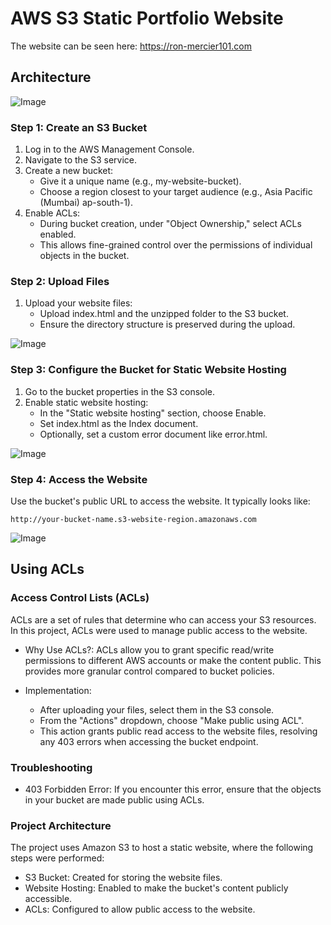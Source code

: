 # AWS S3 Static Portfolio Website
The website can be seen here: https://ron-mercier101.com

## Architecture

![Image](https://github.com/user-attachments/assets/57d6ec36-9459-4b19-ada6-85909d1a043e)


### Step 1: Create an S3 Bucket

  1. Log in to the AWS Management Console.
  2. Navigate to the S3 service.
  3. Create a new bucket:
     - Give it a unique name (e.g., my-website-bucket).
     - Choose a region closest to your target audience (e.g., Asia Pacific (Mumbai) ap-south-1).
  4. Enable ACLs:
     - During bucket creation, under "Object Ownership," select ACLs enabled.
     - This allows fine-grained control over the permissions of individual objects in the bucket.

### Step 2: Upload Files

  1. Upload your website files:
     - Upload index.html and the unzipped folder to the S3 bucket.
     - Ensure the directory structure is preserved during the upload.


![Image](https://github.com/user-attachments/assets/f3b0767a-5387-4674-8585-4fcc86a84063)


### Step 3: Configure the Bucket for Static Website Hosting

  1. Go to the bucket properties in the S3 console.
  2. Enable static website hosting:
     - In the "Static website hosting" section, choose Enable.
     - Set index.html as the Index document.
     - Optionally, set a custom error document like error.html.

![Image](https://github.com/user-attachments/assets/7b2db8a6-1fe0-41db-bb90-d2f0a37b6bf4)

### Step 4: Access the Website
  Use the bucket's public URL to access the website. It typically looks like:

```
http://your-bucket-name.s3-website-region.amazonaws.com
```

![Image](https://github.com/user-attachments/assets/2b1ba8d4-986d-460c-8147-836d0491e2c3)

## Using ACLs
### Access Control Lists (ACLs)

ACLs are a set of rules that determine who can access your S3 resources. In this project, ACLs were used to manage public access to the website.

  - Why Use ACLs?: ACLs allow you to grant specific read/write permissions to different AWS accounts or make the content public. This provides more granular control compared to bucket policies.

  - Implementation:
    - After uploading your files, select them in the S3 console.
    - From the "Actions" dropdown, choose "Make public using ACL".
    - This action grants public read access to the website files, resolving any 403 errors when accessing the bucket endpoint.

### Troubleshooting

  - 403 Forbidden Error: If you encounter this error, ensure that the objects in your bucket are made public using ACLs.

### Project Architecture

The project uses Amazon S3 to host a static website, where the following steps were performed:

  - S3 Bucket: Created for storing the website files.
  - Website Hosting: Enabled to make the bucket's content publicly accessible.
  - ACLs: Configured to allow public access to the website.
